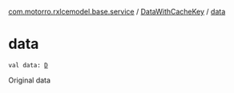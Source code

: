 [com.motorro.rxlcemodel.base.service](../index.md) / [DataWithCacheKey](index.md) / [data](./data.md)

# data

`val data: `[`D`](index.md#D)

Original data

